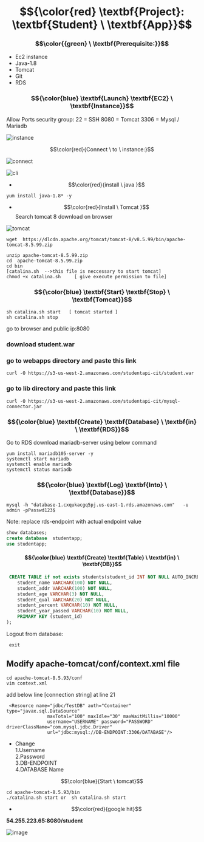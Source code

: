 # $${\color{red} \textbf{Project}: \textbf{Student}  \ \textbf{App}}$$


### $$\color{{green} \ \textbf{Prerequisite:}}$$    
- Ec2 instance 
- Java-1.8 
- Tomcat 
- Git 
- RDS 

### $${\color{blue} \textbf{Launch} \textbf{EC2}  \ \textbf{Instance}}$$
Allow Ports security group: 
22 = SSH 
8080 = Tomcat 
3306 = Mysql / Mariadb

![instance](https://github.com/abhipraydhoble/Project-Student-App/assets/122669982/d7851745-1bfe-4f92-b7bb-18555f2dfd45)

$$\color{red}{Connect \ to \ instance:}$$

![connect](https://github.com/abhipraydhoble/Project-Student-App/assets/122669982/727778ca-e9ee-43c9-ab85-ff055f94d4a2)

![cli](https://github.com/abhipraydhoble/Project-Student-App/assets/122669982/0e6244e1-489c-42c1-ae89-27c8b7c37792)

- $$\color{red}{install \ java }$$ 
````
yum install java-1.8* -y 
````
- $$\color{red}{Install \ Tomcat }$$
Search tomcat 8 download  on browser

![tomcat](https://github.com/abhipraydhoble/Project-Student-App/assets/122669982/8e622609-b7df-4f26-b8e3-e787e5e16c95)

 ````
wget  https://dlcdn.apache.org/tomcat/tomcat-8/v8.5.99/bin/apache-tomcat-8.5.99.zip

unzip apache-tomcat-8.5.99.zip 
cd  apache-tomcat-8.5.99.zip 
cd bin 
[catalina.sh  -->this file is neccessary to start tomcat] 
chmod +x catalina.sh     [ give execute permission to file] 
````
### $${\color{blue} \textbf{Start} \textbf{Stop}  \ \textbf{Tomcat}}$$
````
sh catalina.sh start   [ tomcat started ]
sh catalina.sh stop 
````
go to browser and public ip:8080

### download student.war
### go to webapps directory and paste this link
````
curl -O https://s3-us-west-2.amazonaws.com/studentapi-cit/student.war
````
### go to lib directory and paste this link
````
curl -O https://s3-us-west-2.amazonaws.com/studentapi-cit/mysql-connector.jar 
````
### $${\color{blue} \textbf{Create} \textbf{Database}  \ \textbf{in} \ \textbf{RDS}}$$
Go to RDS
download mariadb-server using  below command

````
yum install mariadb105-server -y
systemctl start mariadb    
systemctl enable mariadb  
systemctl status mariadb
````

### $${\color{blue} \textbf{Log} \textbf{Into}  \ \textbf{Database}}$$

````
mysql -h "database-1.cxqukacgq5pj.us-east-1.rds.amazonaws.com"   -u admin -pPasswd123$
````
Note: replace rds-endpoint with actual endpoint value

```sql
show databases;
create database  studentapp;
use studentapp;
```
 
#### $${\color{blue} \textbf{Create} \textbf{Table}  \ \textbf{in} \ \textbf{DB}}$$

```sql
 CREATE TABLE if not exists students(student_id INT NOT NULL AUTO_INCREMENT,  
	student_name VARCHAR(100) NOT NULL,  
	student_addr VARCHAR(100) NOT NULL,   
	student_age VARCHAR(3) NOT NULL,      
	student_qual VARCHAR(20) NOT NULL,     
	student_percent VARCHAR(10) NOT NULL,   
	student_year_passed VARCHAR(10) NOT NULL,  
	PRIMARY KEY (student_id)  
);
```
Logout from database:
```sql
 exit
```

## Modify apache-tomcat/conf/context.xml file

```
cd apache-tomcat-8.5.93/conf
vim context.xml
````
add below line [connection string] at line 21
````
 <Resource name="jdbc/TestDB" auth="Container" type="javax.sql.DataSource"
               maxTotal="100" maxIdle="30" maxWaitMillis="10000"
               username="USERNAME" password="PASSWORD" driverClassName="com.mysql.jdbc.Driver"
               url="jdbc:mysql://DB-ENDPOINT:3306/DATABASE"/>

````
* Change  
1.Username  
2.Password   
3.DB-ENDPOINT  
4.DATABASE Name 

$$\color{blue}{Start \ tomcat}$$
````
cd apache-tomcat-8.5.93/bin
./catalina.sh start or  sh catalina.sh start
````

- $$\color{red}{google hit}$$
  
 **54.255.223.65:8080/student**
 
![image](https://github.com/user-attachments/assets/4f6c67f4-e911-45ca-a7b7-c104316b6982)

